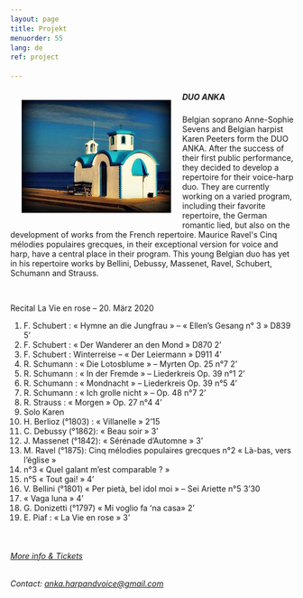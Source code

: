 ```yaml
---
layout: page
title: Projekt
menuorder: 55
lang: de
ref: project

---
```

<img style="float: left; padding: 20px" src="/assets/eglise.jpg"> 

##### DUO ANKA 

Belgian soprano Anne-Sophie Sevens and Belgian harpist Karen Peeters form the DUO ANKA. After the success of their first public performance, they decided to develop a repertoire for their voice-harp duo. They are currently working on a varied program, including their favorite repertoire, the German romantic lied, but also on the development of works from the French repertoire.
Maurice Ravel's Cinq mélodies populaires grecques, in their exceptional version for voice and harp, have a central place in their program. This young Belgian duo has yet in his repertoire works by Bellini, Debussy, Massenet, Ravel, Schubert, Schumann and Strauss. 

&nbsp;

Recital La Vie en rose – 20. März 2020 

1. F. Schubert : « Hymne an die Jungfrau » – « Ellenʼs Gesang n° 3 » D839 5ʼ  
2. F. Schubert : « Der Wanderer an den Mond » D870 2ʼ  
3. F. Schubert : Winterreise – « Der Leiermann » D911 4ʼ 
4. R. Schumann : « Die Lotosblume » – Myrten Op. 25 n°7 2ʼ  
5. R. Schumann : « In der Fremde » – Liederkreis Op. 39 n°1 2ʼ  
6. R. Schumann : « Mondnacht » – Liederkreis Op. 39 n°5 4ʼ  
7. R. Schumann : « Ich grolle nicht » – Op. 48 n°7 2ʼ  
8. R. Strauss : « Morgen » Op. 27 n°4  4ʼ 
9. Solo Karen 
10. H. Berlioz (°1803) : « Villanelle » 2ʼ15 
11. C. Debussy (°1862): « Beau soir » 3ʼ  
12. J. Massenet (°1842): « Sérénade dʼAutomne » 3ʼ 
13. M. Ravel (°1875): Cinq mélodies populaires grecques n°2 « Là-bas, vers lʼéglise » 
14. n°3 « Quel galant mʼest comparable ? » 
15. n°5 « Tout gai! » 4ʼ 
16. V. Bellini (°1801) « Per pietà, bel idol moi » – Sei Ariette n°5  3ʼ30  
17. « Vaga luna » 4ʼ    
18. G. Donizetti (°1797) « Mi voglio fa ʻna casa» 2ʼ  
19. E. Piaf : « La Vie en rose »  3ʼ 

&nbsp;

###### <a href="https://www.casaveronica.net/events/duo-anka" target="_blank">More info & Tickets</a>

###### Contact: anka.harpandvoice@gmail.com




